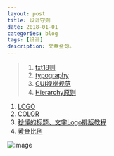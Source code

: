 ```yaml
---
layout: post
title: 设计守则 
date: 2018-01-01
categories: blog
tags: [设计]
description: 文章金句。
---
```


>1. [txt18则](http://www.shejidaren.com/examples/tools/design-rules/18-rules-for-using-text.html)
>1. [typography](http://images.shejidaren.com/wp-content/uploads/2014/06/typography-b.png)
>1. [GUI视觉规范](http://huaban.com/pins/545169450/zoom)
>1. [Hierarchy原则](http://www.shejidaren.com/hierarchy-principle.html)
 1. [LOGO](http://images.shejidaren.com/wp-content/uploads/2014/09/10-commandments-of-logo-design_cn.jpg)
 1. [COLOR](http://images.shejidaren.com/wp-content/uploads/2014/06/peise-b.png)
 2. [秒懂的标题、文字Logo排版教程](http://www.shejidaren.com/wen-zi-pai-ban.html)
 3. [黄金比例](http://www.shejidaren.com/golden-ratio-2.html)


![image](https://github.com/feiyuii/feiyuii.github.io/blob/master/img/crowds/crowds.jpg?raw=true)


